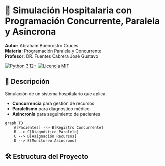 # 🏥 Simulación Hospitalaria con Programación Concurrente, Paralela y Asíncrona

**Autor:** Abraham Buenrostro Cruces  
**Materia:** Programación Paralela y Concurrente  
**Profesor:** DR. Fuentes Cabrera José Gustavo  

[![Python 3.12+](https://img.shields.io/badge/Python-3.12+-blue)](https://www.python.org/)
[![Licencia MIT](https://img.shields.io/badge/Licencia-MIT-green)](LICENSE)

## 📌 Descripción
Simulación de un sistema hospitalario que aplica:
- **Concurrencia** para gestión de recursos
- **Paralelismo** para diagnóstico médico
- **Asincronía** para seguimiento de pacientes

```mermaid
graph TD
    A[Pacientes] --> B[Registro Concurrente]
    B --> C[Diagnóstico Paralelo]
    C --> D[Asignación Recursos]
    D --> E[Monitoreo Asíncrono]
````
## 🛠️ Estructura del Proyecto


